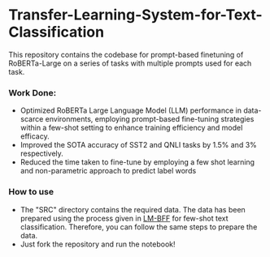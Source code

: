 # Transfer-Learning-System-for-Text-Classification

This repository contains the codebase for prompt-based finetuning of RoBERTa-Large on a series of tasks with multiple prompts used for each task.

### Work Done:

- Optimized RoBERTa Large Language Model (LLM) performance in data-scarce environments, employing prompt-based fine-tuning strategies within a few-shot setting to enhance training efficiency and model efficacy.
- Improved the SOTA accuracy of SST2 and QNLI tasks by 1.5% and 3% respectively.
- Reduced the time taken to fine-tune by employing a few shot learning and non-parametric approach to predict label words

### How to use
- The "SRC" directory contains the required data.  The data has been prepared using the process given in [LM-BFF](https://github.com/princeton-nlp/LM-BFF#prepare-the-data) for few-shot text classification. Therefore, you can follow the same steps to prepare the data.
- Just fork the repository and run the notebook!
